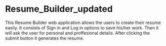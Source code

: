 # Resume_Builder_updated
This Resume Builder web application allows the users to create their resume easily. It consists of Sign in and Log in options to save his/her work. Then it will ask the user for personal and proffesional details. After clicking the submit button it generates the resume. 
